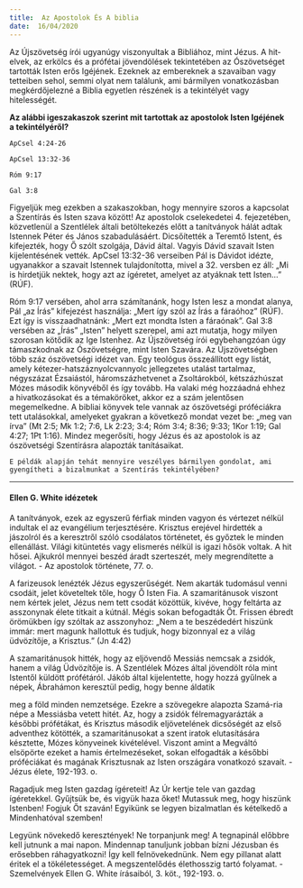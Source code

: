 ```yaml
---
title:  Az Apostolok És A biblia
date:  16/04/2020
---
```


Az Újszövetség írói ugyanúgy viszonyultak a Bibliához, mint Jézus. A hit­elvek, az erkölcs és a prófétai jövendölések tekintetében az Ószövetséget tartották Isten erős Igéjének. Ezeknek az embereknek a szavaiban vagy tettei­ben sehol, semmi olyat nem találunk, ami bármilyen vonatkozásban megkérdőjelezné a Biblia egyetlen részének is a tekintélyét vagy hitelességét.

**Az alábbi igeszakaszok szerint mit tartottak az apostolok Isten Igéjének a tekintélyéről?**

`ApCsel 4:24-26`

`ApCsel 13:32-36`

`Róm 9:17`

`Gal 3:8`

Figyeljük meg ezekben a szakaszokban, hogy mennyire szoros a kapcsolat a Szentírás és Isten szava között! Az apostolok cselekedetei 4. fejezetében, közvetlenül a Szentlélek általi betöltekezés előtt a tanítványok hálát adtak Istennek Péter és János szabadulásáért. Dicsőítették a Teremtő Istent, és kifejezték, hogy Ő szólt szolgája, Dávid által. Vagyis Dávid szavait Isten kijelentésének vették. ApCsel 13:32-36 verseiben Pál is Dávidot idézte, ugyanakkor a szavait Istennek tulajdonította, mivel a 32. versben ez áll: „Mi is hirdetjük nektek, hogy azt az ígéretet, amelyet az atyáknak tett Isten…” (RÚF).

Róm 9:17 versében, ahol arra számítanánk, hogy Isten lesz a mondat alanya, Pál „az Írás” kifejezést használja: „Mert így szól az Írás a fáraóhoz” (RÚF). Ezt így is visszaadhatnánk: „Mert ezt mondta Isten a fáraónak”. Gal 3:8 versében az „Írás” „Isten” helyett szerepel, ami azt mutatja, hogy milyen szorosan kötődik az Ige Istenhez. Az Újszövetség írói egybehangzóan úgy támaszkodnak az Ószövetségre, mint Isten Szavára. Az Újszövetségben több száz ószövetségi idézet van. Egy teológus összeállított egy listát, amely kétezer-hatszáznyolcvannyolc jellegzetes utalást tartalmaz, négyszázat Ézsaiástól, háromszázhetvenet a Zsoltárokból, kétszázhúszat Mózes második könyvéből és így tovább. Ha valaki még hozzáadná ehhez a hivatkozásokat és a témaköröket, akkor ez a szám jelentősen megemelkedne. A bibliai könyvek tele vannak az ószövetségi próféciákra tett utalásokkal, amelyeket gyakran a következő mondat vezet be: „meg van írva” (Mt 2:5; Mk 1:2; 7:6, Lk 2:23; 3:4; Róm 3:4; 8:36; 9:33; 1Kor 1:19; Gal 4:27; 1Pt 1:16). Mindez megerősíti, hogy Jézus és az apostolok is az ószövetségi Szentírásra alapozták tanításaikat.

`E példák alapján tehát mennyire veszélyes bármilyen gondolat, ami gyengítheti a bizalmunkat a Szentírás tekintélyében?`

---

#### Ellen G. White idézetek

A tanítványok, ezek az egyszerű férfiak minden vagyon és vértezet nélkül indultak el az evangélium terjesztésére. Krisztus erejével hirdették a jászolról és a keresztről szóló csodálatos történetet, és győztek le minden ellenállást. Világi kitüntetés vagy elismerés nélkül is igazi hősök voltak. A hit hősei. Ajkukról mennyei beszéd áradt szerteszét, mely megrendítette a világot. - Az apostolok története, 77. o.

A farizeusok lenézték Jézus egyszerűségét. Nem akarták tudomásul venni csodáit, jelet követeltek tőle, hogy Ő Isten Fia. A szamaritánusok viszont nem kértek jelet, Jézus nem tett csodát közöttük, kivéve, hogy feltárta az asszonynak élete titkait a kútnál. Mégis sokan befogadták Őt. Frissen ébredt örömükben így szóltak az asszonyhoz: „Nem a te beszédedért hiszünk immár: mert magunk hallottuk és tudjuk, hogy bizonnyal ez a világ üdvözítője, a Krisztus.” (Jn 4:42)

A szamaritánusok hitték, hogy az eljövendő Messiás nemcsak a zsidók, hanem a világ Üdvözítője is. A Szentlélek Mózes által jövendölt róla mint Istentől küldött prófétáról. Jákób által kijelentette, hogy hozzá gyűlnek a népek, Ábrahámon keresztül pedig, hogy benne áldatik

meg a föld minden nemzetsége. Ezekre a szövegekre alapozta Szamá-ria népe a Messiásba vetett hitét. Az, hogy a zsidók félremagyarázták a későbbi prófétákat, és Krisztus második eljövetelének dicsőségét az első adventhez kötötték, a szamaritánusokat a szent iratok elutasítására késztette, Mózes könyveinek kivételével. Viszont amint a Megváltó elsöpörte ezeket a hamis értelmezéseket, sokan elfogadták a későbbi próféciákat és magának Krisztusnak az Isten országára vonatkozó szavait. - Jézus élete, 192-193. o.

Ragadjuk meg Isten gazdag ígéreteit! Az Úr kertje tele van gazdag ígéretekkel. Gyűjtsük be, és vigyük haza őket! Mutassuk meg, hogy hiszünk Istenben! Fogjuk Őt szaván! Egyikünk se legyen bizalmatlan és kételkedő a Mindenhatóval szemben!

Legyünk növekedő keresztények! Ne torpanjunk meg! A tegnapinál előbbre kell jutnunk a mai napon. Mindennap tanuljunk jobban bízni Jézusban és erősebben ráhagyatkozni! Így kell felnövekednünk. Nem egy pillanat alatt éritek el a tökéletességet. A megszentelődés élethosszig tartó folyamat. - Szemelvények Ellen G. White írásaiból, 3. köt., 192-193. o.

